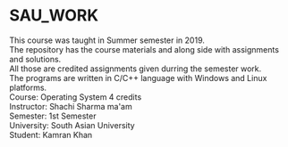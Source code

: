 # SAU_WORK
This course was taught in Summer semester in 2019.<br/>
The repository has the course materials and along side with assignments and solutions.<br/>
All those are credited assignments given durring the semester work.<br/>
The programs are written in C/C++ language with Windows and Linux platforms.<br/>
Course: Operating System 4 credits<br/>
Instructor: Shachi Sharma ma'am<br/>
Semester: 1st Semester <br/>
University: South Asian University<br/>
Student: Kamran Khan<br/>
